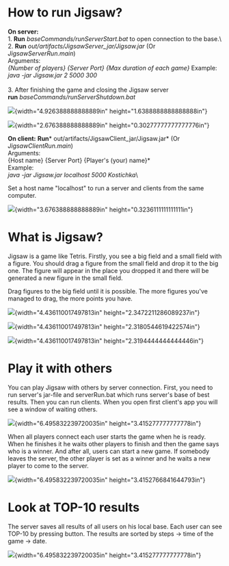 # **How to run Jigsaw?**

**On server:**\
        1. **Run**       *baseCommands/runServerStart.bat* to open connection to the base.\ 
        2. **Run**       *out/artifacts/JigsawServer_jar/Jigsaw.jar* (Or *JigsawServerRun.main*) \
                Arguments:\
                        *{Number of players} {Server Port} {Max duration of each game}*
                Example:\
                        *java -jar Jigsaw.jar 2 5000 300*\
\
        3. After finishing the game and closing the Jigsaw server\
                **run**         *baseCommands/runServerShutdown.bat*

![](zmeadia/pictures/media/image1.png){width="4.926388888888889in"
height="1.6388888888888888in"}

![](zmeadia/pictures/media/image2.png){width="2.676388888888889in"
height="0.30277777777777776in"}

**On client:**
        **Run***       out/artifacts/JigsawClient_jar/Jigsaw.jar* (Or *JigsawClientRun.main*)\
                Arguments:\
                        {Host name} {Server Port} {Player\'s (your) name}*\
                Example:\
                        *java -jar Jigsaw.jar localhost 5000 Kostichka*\

Set a host name "localhost" to run a server and clients from the same
computer.

 ![](zmeadia/pictures/media/image3.png){width="3.676388888888889in"
 height="0.3236111111111111in"}

# **What is Jigsaw?**

Jigsaw is a game like Tetris. Firstly, you see a big field and a small
field with a figure. You should drag a figure from the small field and
drop it to the big one. The figure will appear in the place you
dropped it and there will be generated a new figure in the small
field.

Drag figures to the big field until it is possible. The more figures
you've managed to drag, the more points you have.

![](zmeadia/pictures/media/image4.png){width="4.436110017497813in"
height="2.3472211286089237in"}

![](zmeadia/pictures/media/image5.png){width="4.436110017497813in"
height="2.3180544619422574in"}

![](zmeadia/pictures/media/image6.png){width="4.436110017497813in"
height="2.3194444444444446in"}

# **Play it with others**

You can play Jigsaw with others by server connection. First, you need
to run server's jar-file and serverRun.bat which runs server's base of
best results. Then you can run clients. When you open first client's
app you will see a window of waiting others.

![](zmeadia/pictures/media/image7.png){width="6.495832239720035in"
height="3.415277777777778in"}

When all players connect each user starts the game when he is ready.
When he finishes it he waits other players to finish and then the game
says who is a winner. And after all, users can start a new game. If
somebody leaves the server, the other player is set as a winner and he
waits a new player to come to the server.

![](zmeadia/pictures/media/image8.png){width="6.495832239720035in"
height="3.4152766841644793in"}

# **Look at TOP-10 results**

The server saves all results of all users on his local base. Each user
can see TOP-10 by pressing button. The results are sorted by steps -\>
time of the game -\> date.

![](zmeadia/pictures/media/image9.png){width="6.495832239720035in"
height="3.415277777777778in"}
